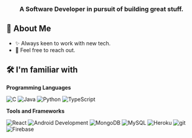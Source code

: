 <!-- <h1 align="center">Hi 👋, I'm Yahya</h1> -->

<h3 align="center">A Software Developer in pursuit of building great stuff.</h3>

## 🚀 About Me
- ✨ Always keen to work with new tech.
- 🔗 Feel free to reach out.

<!-- [![@ytw7's Holopin board](https://holopin.me/ytw7)](https://holopin.io/@ytw7) -->

## 🛠 I'm familiar with
**Programming Languages**
<p>
  <img alt="C" src="https://img.shields.io/badge/-C-A8B9CC?style=flat-square&logo=C&logoColor=white" />
  <img alt="Java" src="https://img.shields.io/badge/-JAVA-007396?style=flat-square&logo=java&logoColor=white" />
  <img alt="Python" src="https://img.shields.io/badge/-Python-3776AB?style=flat-square&logo=python&logoColor=white" />
  <img alt="TypeScript" src="https://img.shields.io/badge/-TypeScript-007ACC?style=flat-square&logo=typescript&logoColor=white" />
</p>

**Tools and Frameworks**
<p>
  <img alt="React" src="https://img.shields.io/badge/-React-blue?style=flat-square&logo=react&logoColor=white" />
  <img alt="Android Development" src="https://img.shields.io/badge/-Android%20Dev-3DDC84?style=flat-square&logo=android&logoColor=white" />
  <img alt="MongoDB" src="https://img.shields.io/badge/-MongoDB-13aa52?style=flat-square&logo=mongodb&logoColor=white" />
  <img alt="MySQL" src="https://img.shields.io/badge/-MySQL-4479A1?style=flat-square&logo=mysql&logoColor=white" />
  <img alt="Heroku" src="https://img.shields.io/badge/-Heroku-430098?style=flat-square&logo=heroku&logoColor=white" />
  <img alt="git" src="https://img.shields.io/badge/-Git-F05032?style=flat-square&logo=git&logoColor=white" />
  <img alt="Firebase" src="https://img.shields.io/badge/-Firebase-FFCA28?style=flat-square&logo=firebase&logoColor=white" />
</p>

<!-- ## 🔗 Connect With Me
[![Linkedin Badge](https://img.shields.io/badge/-Mohd%20Yahya-blue?style=flat&logo=Linkedin&logoColor=white&link=https://www.linkedin.com/in/mohd-yahya/)](https://www.linkedin.com/in/mohd-yahya/) -->
<!---
YTW7/YTW7 is a ✨ special ✨ repository because its `README.md` (this file) appears on your GitHub profile.
You can click the Preview link to take a look at your changes.
--->
